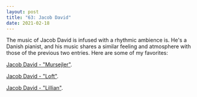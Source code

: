 ```yaml
---
layout: post
title: "63: Jacob David"
date: 2021-02-18
---
```


The music of Jacob David is infused with a rhythmic ambience is. He's a Danish pianist, and his music shares a similar feeling and atmosphere with those of the previous two entries. Here are some of my favorites:

[Jacob David - "Mursejler"](https://youtu.be/C9cj_4nB7NA).

[Jacob David - "Loft"](https://youtu.be/GBrxzfTSxtM).

[Jacob David - "Lillian"](https://youtu.be/2SAARWOGY8M).

